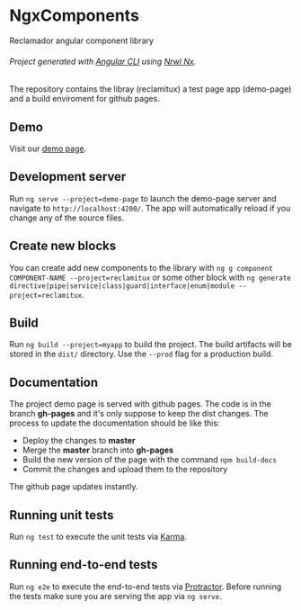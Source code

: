 # NgxComponents
Reclamador angular component library
###### Project generated with [Angular CLI](https://github.com/angular/angular-cli) using [Nrwl Nx](https://nrwl.io/nx). 

The repository contains the libray (reclamitux) a test page app (demo-page) and a build enviroment for github pages.

## Demo
Visit our [demo page](https://reclamador.github.io/ngx-components/dist/apps/demo-page/).

## Development server
Run `ng serve --project=demo-page` to launch the demo-page server and navigate to `http://localhost:4200/`. The app will automatically reload if you change any of the source files.

## Create new blocks
You can create add new components to the library with `ng g component COMPONENT-NAME --project=reclamitux` or some other block with `ng generate directive|pipe|service|class|guard|interface|enum|module --project=reclamitux`.

## Build

Run `ng build --project=myapp` to build the project. The build artifacts will be stored in the `dist/` directory. Use the `--prod` flag for a production build.

## Documentation

The project demo page is served with github pages. The code is in the branch **gh-pages** and it's only suppose to keep the dist changes. The process to update the documentation should be like this:
* Deploy the changes to **master**
* Merge the **master** branch into **gh-pages**
* Build the new version of the page with the command `npm build-docs`
* Commit the changes and upload them to the repository

The github page updates instantly.

## Running unit tests

Run `ng test` to execute the unit tests via [Karma](https://karma-runner.github.io).

## Running end-to-end tests

Run `ng e2e` to execute the end-to-end tests via [Protractor](http://www.protractortest.org/).
Before running the tests make sure you are serving the app via `ng serve`.
